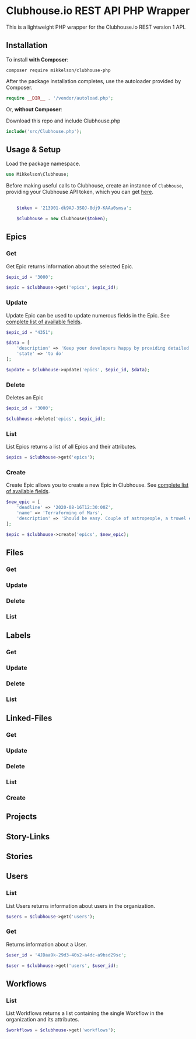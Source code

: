 # Clubhouse.io REST API PHP Wrapper

This is a lightweight PHP wrapper for the Clubhouse.io REST version 1 API.

## Installation

To install **with Composer**:

```
composer require mikkelson/clubhouse-php
```

After the package installation completes, use the autoloader provided by Composer.

```php
require __DIR__ . '/vendor/autoload.php';
```

Or, **without Composer**:

Download this repo and include Clubhouse.php

```php
include('src/Clubhouse.php');
```

## Usage & Setup

Load the package namespace.

```php
use Mikkelson\Clubhouse;
```

Before making useful calls to Clubhouse, create an instance of `Clubhouse`, providing your Clubhouse API token, which you can get [here](https://app.clubhouse.io/settings/account/api-tokens).

```php
    
    $token = '213901-dk9AJ-3SOJ-8dj9-KAAa0smsa';

    $clubhouse = new Clubhouse($token);

```

## Epics

### Get

Get Epic returns information about the selected Epic.

```php
$epic_id = '3000';

$epic = $clubhouse->get('epics', $epic_id);
```

### Update

Update Epic can be used to update numerous fields in the Epic. See [complete list of available fields](https://clubhouse.io/api/v1/#update-epic).

```php
$epic_id = "4351";

$data = [
    'description' => 'Keep your developers happy by providing detailed descriptions (-;',
    'state' => 'to do'
];

$update = $clubhouse->update('epics', $epic_id, $data);
```

### Delete

Deletes an Epic


```php
$epic_id = '3000';

$clubhouse->delete('epics', $epic_id);
```

### List

List Epics returns a list of all Epics and their attributes.

```php
$epics = $clubhouse->get('epics');
```

### Create

Create Epic allows you to create a new Epic in Clubhouse. See [complete list of available fields](https://clubhouse.io/api/v1/#create-epic).

```php
$new_epic = [
    'deadline' => '2020-08-16T12:30:00Z',
    'name' => 'Terraforming of Mars',
    'description' => 'Should be easy. Couple of astropeople, a trowel each. Easy.'
];

$epic = $clubhouse->create('epics', $new_epic);
```

## Files

### Get
### Update
### Delete
### List

## Labels

### Get
### Update
### Delete
### List

## Linked-Files

### Get
### Update
### Delete
### List
### Create

## Projects

## Story-Links

## Stories

## Users

### List

List Users returns information about users in the organization.

```php
$users = $clubhouse->get('users');
```

### Get

Returns information about a User.

```php
$user_id = '4JDaa9k-29d3-40s2-a4dc-a9bsd29sc';

$user = $clubhouse->get('users', $user_id);
```

## Workflows

### List

List Workflows returns a list containing the single Workflow in the organization and its attributes.

```php
$workflows = $clubhouse->get('workflows');
```

